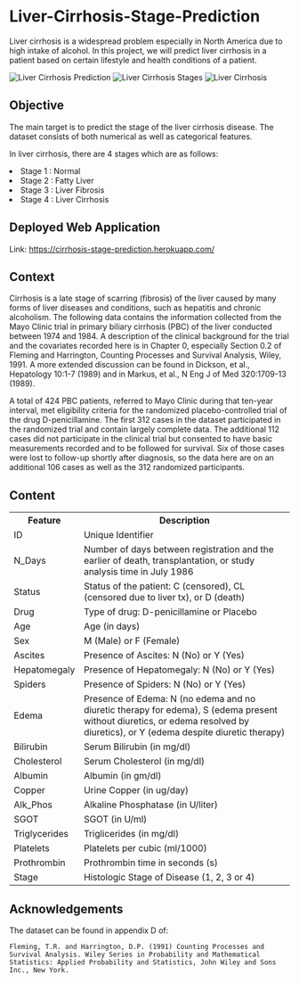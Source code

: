 # Liver-Cirrhosis-Stage-Prediction

<p>Liver cirrhosis is a widespread problem especially in North America due to high intake of alcohol. In this project, we will predict liver cirrhosis in a patient based on certain lifestyle and health conditions of a patient.</p>

![Liver Cirrhosis Prediction](https://guires.uk/newsroom/wp-content/uploads/2019/11/Predicting-Liver-Disease.jpg)
![Liver Cirrhosis Stages](https://img.freepik.com/free-vector/informative-illustration-stages-liver-disease-leading-cirrhosis_1308-50030.jpg?w=2000)
![Liver Cirrhosis](https://image.cnbcfm.com/api/v1/image/105649172-1545937328446gettyimages-911340738.jpeg?v=1545937849&w=1600&h=900)

## Objective

<p>The main target is to predict the stage of the liver cirrhosis disease. The dataset consists of both numerical as well as categorical features.</p>

<p>In liver cirrhosis, there are 4 stages which are as follows:</p([
](https://storage.googleapis.com/kaggle-datasets-images/1508604/2492013/6d386c31b15dfe79f78ccb52084e2100/dataset-cover.jpg?t=2021-08-02-15-24-05)<ol>
  <li>Stage 1 : Normal</li>
  <li>Stage 2 : Fatty Liver</li>
  <li>Stage 3 : Liver Fibrosis</li>
  <li>Stage 4 : Liver Cirrhosis</li>
</ol>

## Deployed Web Application

Link: https://cirrhosis-stage-prediction.herokuapp.com/

## Context

<p>Cirrhosis is a late stage of scarring (fibrosis) of the liver caused by many forms of liver diseases and conditions, such as hepatitis and chronic alcoholism. The following data contains the information collected from the Mayo Clinic trial in primary biliary cirrhosis (PBC) of the liver conducted between 1974 and 1984. A description of the clinical background for the trial and the covariates recorded here is in Chapter 0, especially Section 0.2 of Fleming and Harrington, Counting
Processes and Survival Analysis, Wiley, 1991. A more extended discussion can be found in Dickson, et al., Hepatology 10:1-7 (1989) and in Markus, et al., N Eng J of Med 320:1709-13 (1989).</p>

<p>A total of 424 PBC patients, referred to Mayo Clinic during that ten-year interval, met eligibility criteria for the randomized placebo-controlled trial of the drug D-penicillamine. The first 312 cases in the dataset participated in the randomized trial and contain largely complete data. The additional 112 cases did not participate in the clinical trial but consented to have basic measurements recorded and to be followed for survival. Six of those cases were lost to follow-up shortly after diagnosis, so the data here are on an additional 106 cases as well as the 312 randomized participants.</p>

## Content

<table>
  <tr>
    <th><b>Feature</b></th>
    <th><b>Description</b></th>
  </tr>
  <tr>
    <td>ID</td>
    <td>Unique Identifier</td>
  </tr>
  <tr>
    <td>N_Days</td>
    <td>Number of days between registration and the earlier of death, transplantation, or study analysis time in July 1986</td>
  </tr>
  <tr>
    <td>Status</td>
    <td>Status of the patient: C (censored), CL (censored due to liver tx), or D (death)</td>
  </tr>
  <tr>
    <td>Drug</td>
    <td>Type of drug: D-penicillamine or Placebo</td>
  </tr>
  <tr>
    <td>Age</td>
    <td>Age (in days)</td>
  </tr>
  <tr>
    <td>Sex</td>
    <td>M (Male) or F (Female)</td>
  </tr>
  <tr>
    <td>Ascites</td>
    <td>Presence of Ascites: N (No) or Y (Yes)</td>
  </tr>
  <tr>
    <td>Hepatomegaly</td>
    <td>Presence of Hepatomegaly: N (No) or Y (Yes)</td>
  </tr>
  <tr>
    <td>Spiders</td>
    <td>Presence of Spiders: N (No) or Y (Yes)</td>
  </tr>
  <tr>
    <td>Edema</td>
    <td>Presence of Edema: N (no edema and no diuretic therapy for edema), S (edema present without diuretics, or edema resolved by diuretics), or Y (edema despite diuretic therapy)</td>
  </tr>
  <tr>
    <td>Bilirubin</td>
    <td>Serum Bilirubin (in mg/dl)</td>
  </tr>
  <tr>
    <td>Cholesterol</td>
    <td>Serum Cholesterol (in mg/dl)</td>
  </tr>
  <tr>
    <td>Albumin</td>
    <td>Albumin (in gm/dl)</td>
  </tr>
  <tr>
    <td>Copper</td>
    <td>Urine Copper (in ug/day)</td>
  </tr>
  <tr>
    <td>Alk_Phos</td>
    <td>Alkaline Phosphatase (in U/liter)</td>
  </tr>
  <tr>
    <td>SGOT</td>
    <td>SGOT (in U/ml)</td>
  </tr>
  <tr>
    <td>Triglycerides</td>
    <td>Triglicerides (in mg/dl)</td>
  </tr>
  <tr>
    <td>Platelets</td>
    <td>Platelets per cubic (ml/1000)</td>
  </tr>
  <tr>
    <td>Prothrombin</td>
    <td>Prothrombin time in seconds (s)</td>
  </tr>
  <tr>
    <td>Stage</td>
    <td>Histologic Stage of Disease (1, 2, 3 or 4)</td>
  </tr>
</table>

## Acknowledgements

<p>The dataset can be found in appendix D of:</p>

    Fleming, T.R. and Harrington, D.P. (1991) Counting Processes and Survival Analysis. Wiley Series in Probability and Mathematical Statistics: Applied Probability and Statistics, John Wiley and Sons Inc., New York.
